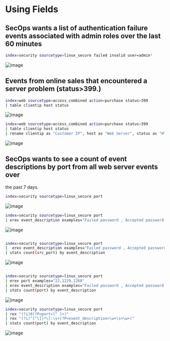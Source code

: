 # Using Fields

## SecOps wants a list of authentication failure events associated with admin roles over the last 60 minutes

```bash
index=security sourcetype=linux_secure failed invalid user=admin*
```

![image](https://github.com/user-attachments/assets/583a0f22-c788-4f18-966f-9623bb06b940)


## Events from online sales that encountered a server problem (status>399.) 

```bash
index=web sourcetype=access_combined action=purchase status>399 
| table clientip host status

```
![image](https://github.com/user-attachments/assets/1fe80009-d954-4dd9-9161-2d2fb16b51d8)


```bash
index=web sourcetype=access_combined action=purchase status>399 
| table clientip host status 
| rename clientip as "Customer IP", host as "Web Server", status as "HTTP Status"

```


![image](https://github.com/user-attachments/assets/d4cbf170-b501-4ac9-8eac-e1038ff49a27)


## SecOps wants to see a count of event descriptions by port from all web server events over
the past 7 days.

```bash
index=security sourcetype=linux_secure port
```

![image](https://github.com/user-attachments/assets/3a049c9d-c632-4870-bf28-3d4318a35192)


```bash
index=security sourcetype=linux_secure port
| erex event_description examples="Failed password , Accepted password "

```

![image](https://github.com/user-attachments/assets/873baae6-3ce9-47ba-9ef5-7e9eee042e68)


```bash

index=security sourcetype=linux_secure port 
|  erex event_description examples="Failed password , Accepted password " 
| stats count(src_port) by event_description
```

![image](https://github.com/user-attachments/assets/2f3faf08-ffe1-45ec-b3fe-caaece54947e)


```bash

index=security sourcetype=linux_secure port 
| erex port examples="22,1229,1268"
| erex event_description examples="Failed password , Accepted password " 
| stats count(port) by event_description
```

![image](https://github.com/user-attachments/assets/07b42ddc-ff87-4a7f-af5a-7081d515ad32)



```bash
index=security sourcetype=linux_secure port
| rex "(?i)0(?P<port>[^ ]+)"
| rex "(?i)^[^\]]*\]:\s+(?P<event_description>\w+\s+\w+)"
| stats count(port) by event_description

```

![image](https://github.com/user-attachments/assets/0730068c-49a9-4d36-8645-111e3d21599c)
